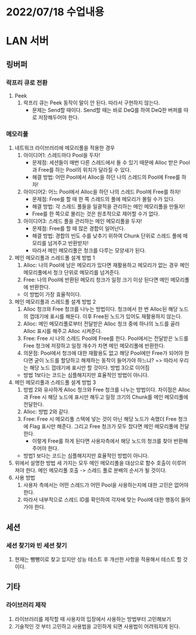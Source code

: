 # 2022/07/18 수업내용
# LAN 서버
## 링버퍼
### 락프리 큐로 전환
1. Peek
    1) 락프리 큐는 Peek 동작이 말이 안 된다. 따라서 구현하지 않는다.
        * 문제는 Send할 때이다. Send할 때는 바로 DeQ를 하여 DeQ한 버퍼를 따로 저장해두어야 한다.

### 메모리풀
1. 네트워크 라이브러리에 메모리풀을 적용한 경우
    1) 아이디어1: 스레드마다 Pool을 두자!
        * 문제점: 세션들이 매번 다른 스레드에서 돌 수 있기 때문에 Alloc 받은 Pool과 Free를 하는 Pool의 위치가 달라질 수 있다.
        * 해결 방법: 어떤 Pool에서 Alloc을 하던 나의 스레드의 Pool에 Free를 하자!
    2) 아이디어2: 어느 Pool에서 Alloc을 하던 나의 스레드 Pool에 Free를 하자!
        * 문제점: Free를 할 때 한 쪽 스레드의 풀에 메모리가 몰릴 수가 있다.
        * 해결 방법: 각 스레드 풀들을 일괄적을 관리하는 메인 메모리풀을 만들자!
        * Free를 한 쪽으로 몰리는 것은 원초적으로 제어할 수가 없다.
    3) 아이디어3: 스레드 풀을 관리하는 메인 메모리풀을 두자!
        * 문제점: Free를 할 때 많은 경합이 일어난다.
        * 해결 방법: 경합의 빈도 수를 낮추기 위하여 Chunk 단위로 스레드 풀에 메모리를 넘겨주고 반환받자!
        * 따라서 메인 메모리풀은 청크를 다루는 모양새가 된다.
2. 메인 메모리풀과 스레드풀 설계 방법 1
    1) Alloc: 나의 Pool에 남은 메모리가 있다면 재활용하고 메모리가 없는 경우 메인 메모리풀에서 청크 단위로 메모리를 넘겨준다.
    2) Free: 나의 Pool에 반환된 메모리 청크가 일정 크기 이상 된다면 메인 메모리풀에 반환한다.
    * 이 방법이 가장 효율적이다.
3. 메인 메모리풀과 스레드풀 설계 방법 2
    1) Alloc 청크와 Free 청크를 나누는 방법이다. 청크에서 한 번 Alloc된 해당 노드의 껍데기에 표시를 해둔다. 이후 Free된 노드가 있어도 재활용하지 않는다.
    2) Alloc: 메인 메모리풀로부터 전달받은 Alloc 청크 중에 하나의 노드를 골라 Alloc 표시를 해주고 Alloc 시켜준다.
    3) Free: Free 시 나의 스레드 Pool에 Free를 한다. Pool에서는 전달받은 노드를 Free 청크에 저장하고 일정 개수가 차면 메인 메모리풀에 반환한다.
    4) 의문점: Pool에서 청크에 대한 재활용도 없고 해당 Pool에만 Free가 되어야 한다면 굳이 노드를 할당하고 해제하는 동작이 들어가야 하느냐? => 따라서 우리는 해당 노드 껍데기에 표시만 할 것이다. 방법 3으로 이어짐
    * 방법 1보다는 코드는 심플해지지만 효율적인 방법이 아니다.
4. 메인 메모리풀과 스레드풀 설계 방법 3
    1) 방법 2와 유사하게 Alloc 청크와 Free 청크를 나누는 방법이다. 차이점은 Alloc과 Free 시 해당 노드에 표시만 해두고 일정 크기의 Chunk를 메인 메모리풀에 전달한다.
    2) Alloc: 방법 2와 같다.
    3) Free: Free 시 메모리풀 스택에 넣는 것이 아닌 해당 노드가 속했더 Free 청크에 Flag 표시만 해준다. 그리고 Free 청크가 모두 찼다면 메인 메모리풀에 전달한다.
        * 이렇게 Free를 하게 된다면 사용자측에서 해당 노드의 청크를 찾아 반환해주어야 한다. 
    * 방법1 보다는 코드는 심플해지지만 효율적인 방법이 아니다.
5. 위에서 설명한 방법 세 가지는 모두 메인 메모리풀을 대상으로 함수 호출이 이루어져야 한다. 메인 메모리풀 호출 -> 스레드 풀로 분배의 순서가 될 것이다.
6. 사용 방법
    1) 사용자 측에서는 어떤 스레드가 어떤 Pool을 사용하는지에 대한 고민은 없어야 한다.
    2) 따라서 내부적으로 스레드 ID를 확인하여 각자에 맞는 Pool에 대한 행동이 들어가야 한다.

## 세션
### 세션 찾기와 빈 세션 찾기
1. 현재는 뺑뺑이로 찾고 있지만 성능 테스트 후 개선한 사항을 적용해서 테스트 할 것이다.

## 기타
### 라이브러리 제작
1. 라이브러리를 제작할 때 사용자의 입장에서 사용하는 방법부터 고민해보기
2. 기술적인 것 부터 고민하고 사용법을 고민하게 되면 사용법이 어려워지게 된다.
